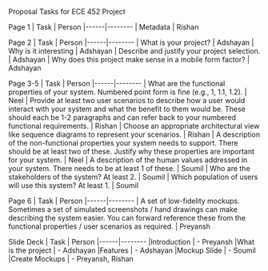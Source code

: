 Proposal Tasks for ECE 452 Project

Page 1
| Task | Person
|------|--------
| Metadata | Rishan

Page 2
| Task | Person
|------|--------
| What is your project? | Adshayan
| Why is it interesting | Adshayan
| Describe and justify your project selection. | Adshayan
| Why does this project make sense in a mobile form factor? | Adshayan

Page 3-5
| Task | Person
|------|--------
| What are the functional properties of your system. Numbered point form is fine (e.g., 1, 1.1, 1.2). | Neel
| Provide at least two user scenarios to describe how a user would interact with your system and what the benefit to them would be. These should each be 1-2 paragraphs and can refer back to your numbered functional requirements. | Rishan
| Choose an appropriate architectural view like sequence diagrams to represent your scenarios. | Rishan
| A description of the non-functional properties your system needs to support. There should be at least two of these. Justify why these properties are important for your system. | Neel
| A description of the human values addressed in your system. There needs to be at least 1 of these. | Soumil
| Who are the stakeholders of the system? At least 2. | Soumil
| Which population of users will use this system? At least 1. | Soumil

Page 6
| Task | Person
|------|--------
| A set of low-fidelity mockups. Sometimes a set of simulated screenshots / hand drawings can make describing the system easier. You can forward reference these from the functional properties / user scenarios as required. | Preyansh

Slide Deck
| Task | Person
|------|--------
|Introduction | - Preyansh
|What is the project | - Adshayan
|Features | - Adshayan
|Mockup Slide | - Soumil
|Create Mockups | - Preyansh, Rishan 
